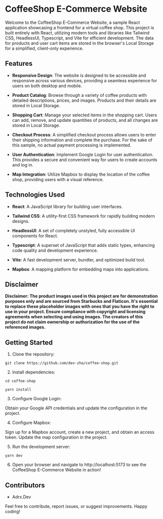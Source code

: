 # CoffeeShop E-Commerce Website

Welcome to the CoffeeShop E-Commerce Website, a sample React application showcasing a frontend for a virtual coffee shop. This project is built entirely with React, utilizing modern tools and libraries like Tailwind CSS, HeadlessUI, Typescript, and Vite for efficient development. The data for products and user cart items are stored in the browser's Local Storage for a simplified, client-only experience.

## Features

- **Responsive Design**: The website is designed to be accessible and responsive across various devices, providing a seamless experience for users on both desktop and mobile.

- **Product Catalog**: Browse through a variety of coffee products with detailed descriptions, prices, and images. Products and their details are stored in Local Storage.

- **Shopping Cart**: Manage your selected items in the shopping cart. Users can add, remove, and update quantities of products, and all changes are stored in Local Storage.

- **Checkout Process**: A simplified checkout process allows users to enter their shipping information and complete the purchase. For the sake of this sample, no actual payment processing is implemented.

- **User Authentication**: Implement Google Login for user authentication. This provides a secure and convenient way for users to create accounts and log in.

- **Map Integration**: Utilize Mapbox to display the location of the coffee shop, providing users with a visual reference.

## Technologies Used

- **React**: A JavaScript library for building user interfaces.

- **Tailwind CSS**: A utility-first CSS framework for rapidly building modern designs.

- **HeadlessUI**: A set of completely unstyled, fully accessible UI components for React.

- **Typescript**: A superset of JavaScript that adds static types, enhancing code quality and development experience.

- **Vite**: A fast development server, bundler, and optimized build tool.

- **Mapbox**: A mapping platform for embedding maps into applications.

## Disclaimer

**Disclaimer: The product images used in this project are for demonstration purposes only and are sourced from Starbucks and Flaticon. It's essential to replace these placeholder images with ones that you have the right to use in your project. Ensure compliance with copyright and licensing agreements when selecting and using images. The creators of this project do not claim ownership or authorization for the use of the referenced images.**

## Getting Started

1. Clone the repository:

```
git clone https://github.com/dev-zha/coffee-shop.git
```

2. Install dependencies:

```
cd coffee-shop
```

```
yarn install
```

3. Configure Google Login:

Obtain your Google API credentials and update the configuration in the project.

4. Configure Mapbox:

Sign up for a Mapbox account, create a new project, and obtain an access token. Update the map configuration in the project.

5. Run the development server:

```
yarn dev
```

6. Open your browser and navigate to http://localhost:5173 to see the CoffeeShop E-Commerce Website in action!

## Contributors

- Adrx.Dev

Feel free to contribute, report issues, or suggest improvements. Happy coding!
